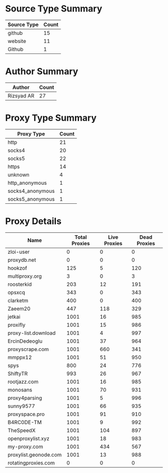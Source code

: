 # Source Type Summary

| Source Type | Count |
|-------------|-------|
| github | 15 |
| website | 11 |
| Github | 1 |


# Author Summary

| Author | Count |
|--------|-------|
| Rizsyad AR | 27 |


# Proxy Type Summary

| Proxy Type | Count |
|------------|-------|
| http | 21 |
| socks4 | 20 |
| socks5 | 22 |
| https | 14 |
| unknown | 4 |
| http_anonymous | 1 |
| socks4_anonymous | 1 |
| socks5_anonymous | 1 |


# Proxy Details

| Name | Total Proxies | Live Proxies | Dead Proxies |
|------|---------------|--------------|---------------|
| zloi-user | 0 | 0 | 0 |
| proxydb.net | 0 | 0 | 0 |
| hookzof | 125 | 5 | 120 |
| multiproxy.org | 3 | 0 | 3 |
| roosterkid | 203 | 12 | 191 |
| opsxcq | 343 | 0 | 343 |
| clarketm | 400 | 0 | 400 |
| Zaeem20 | 447 | 118 | 329 |
| jetkai | 1001 | 16 | 985 |
| proxifly | 1001 | 15 | 986 |
| proxy-list.download | 1001 | 4 | 997 |
| ErcinDedeoglu | 1001 | 37 | 964 |
| proxyscrape.com | 1001 | 660 | 341 |
| mmppx12 | 1001 | 51 | 950 |
| spys | 800 | 24 | 776 |
| ShiftyTR | 993 | 26 | 967 |
| rootjazz.com | 1001 | 16 | 985 |
| monosans | 1001 | 70 | 931 |
| proxy4parsing | 1001 | 5 | 996 |
| sunny9577 | 1001 | 66 | 935 |
| proxyspace.pro | 1001 | 91 | 910 |
| B4RC0DE-TM | 1001 | 9 | 992 |
| TheSpeedX | 1001 | 104 | 897 |
| openproxylist.xyz | 1001 | 18 | 983 |
| my-proxy.com | 1001 | 434 | 567 |
| proxylist.geonode.com | 1001 | 13 | 988 |
| rotatingproxies.com | 0 | 0 | 0 |
